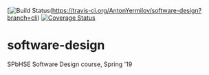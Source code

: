 [![Build Status](https://travis-ci.org/AntonYermilov/software-design.svg?branch=cli)(https://travis-ci.org/AntonYermilov/software-design?branch=cli)
[![Coverage Status](https://coveralls.io/repos/github/AntonYermilov/software-design/badge.svg?branch=cli)](https://coveralls.io/github/AntonYermilov/software-design?branch=cli)

# software-design
SPbHSE Software Design course, Spring '19
